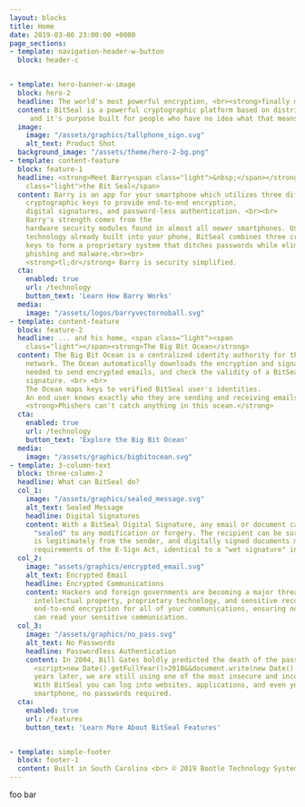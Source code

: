 ```yaml
---
layout: blocks
title: Home
date: 2019-03-06 23:00:00 +0000
page_sections:
- template: navigation-header-w-button
  block: header-c


- template: hero-banner-w-image
  block: hero-2
  headline: The world's most powerful encryption, <br><strong>finally made simple.</strong>
  content: BitSeal is a powerful cryptographic platform based on distributed asymmetric key cryptography,
     and it's purpose built for people who have no idea what that means.
  image:
    image: "/assets/graphics/tallphone_sign.svg"
    alt_text: Product Shot
  background_image: "/assets/theme/hero-2-bg.png"
- template: content-feature
  block: feature-1
  headline: <strong>Meet Barry<span class="light">&nbsp;</span></strong><span
    class="light">the Bit Seal</span>
  content: Barry is an app for your smartphone which utilizes three different
    cryptographic keys to provide end-to-end encryption,
    digital signatures, and password-less authentication. <br><br>
    Barry's strength comes from the
    hardware security modules found in almost all newer smartphones. Using the
    technology already built into your phone, BitSeal combines three cross-encrypted
    keys to form a proprietary system that ditches passwords while eliminating threats from
    phishing and malware.<br><br>
    <strong>tl;dr</strong> Barry is security simplified.
  cta:
    enabled: true
    url: /technology
    button_text: 'Learn How Barry Works'
  media:
    image: "/assets/logos/barryvectornoball.svg"
- template: content-feature
  block: feature-2
  headline: ... and his home, <span class="light"><span
    class="light"></span><strong>The Big Bit Ocean</strong>
  content: The Big Bit Ocean is a centralized identity authority for the BitSeal
    network. The Ocean automatically downloads the encryption and signature keys
    needed to send encrypted emails, and check the validity of a BitSeal
    signature. <br> <br>
    The Ocean maps keys to verified BitSeal user's identities.
    An end user knows exactly who they are sending and receiving emails from. <br> <br>
    <strong>Phishers can't catch anything in this ocean.</strong>
  cta:
    enabled: true
    url: /technology
    button_text: 'Explore the Big Bit Ocean'
  media:
    image: "/assets/graphics/bigbitocean.svg"
- template: 3-column-text
  block: three-column-2
  headline: What can BitSeal do?
  col_1:
    image: "/assets/graphics/sealed_message.svg"
    alt_text: Sealed Message
    headline: Digital Signatures
    content: With a BitSeal Digital Signature, any email or document can become electronically
      "sealed" to any modification or forgery. The recipient can be sure that the email or document
      is legitimately from the sender, and digitally signed documents meet the most stringent
      requirements of the E-Sign Act, identical to a "wet signature" in US courts.
  col_2:
    image: "assets/graphics/encrypted_email.svg"
    alt_text: Encrypted Email
    headline: Encrypted Communications
    content: Hackers and foreign governments are becoming a major threat to the security of
      intellectual property, proprietary technology, and sensitive records. BitSeal provides
      end-to-end encryption for all of your communications, ensuring no one (including us),
      can read your sensitive communication.
  col_3:
    image: "/assets/graphics/no_pass.svg"
    alt_text: No Passwords
    headline: Passwordless Authentication
    content: In 2004, Bill Gates boldly predicted the death of the password. Yet over
      <script>new Date().getFullYear()>2010&&document.write(new Date().getFullYear()-2004);</script>
      years later, we are still using one of the most insecure and inconvenient methods of authentication.
      With BitSeal you can log into websites, applications, and even your computer with just your
      smartphone, no passwords required.
  cta:
    enabled: true
    url: /features
    button_text: 'Learn More About BitSeal Features'


- template: simple-footer
  block: footer-1
  content: Built in South Carolina <br> © 2019 Bootle Technology Systems, LLC
---
```


foo bar
